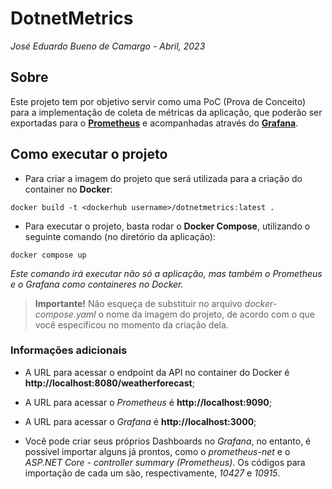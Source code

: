 # DotnetMetrics
*José Eduardo Bueno de Camargo - Abril, 2023*

## Sobre

Este projeto tem por objetivo servir como uma PoC (Prova de Conceito) para a implementação de coleta de métricas da aplicação, que poderão ser exportadas para o [**Prometheus**](https://prometheus.io/) e acompanhadas através do [**Grafana**](https://grafana.com/). 

## Como executar o projeto

- Para criar a imagem do projeto que será utilizada para a criação do container no **Docker**:

```
docker build -t <dockerhub username>/dotnetmetrics:latest .
```

- Para executar o projeto, basta rodar o **Docker Compose**, utilizando o seguinte comando (no diretório da aplicação):

```
docker compose up
```

*Este comando irá executar não só a aplicação, mas também o Prometheus e o Grafana como containeres no Docker.*

>**Importante!**
>Não esqueça de substituir no arquivo *docker-compose.yaml* o nome da imagem do projeto, de acordo com o que você especificou no momento da criação dela.

### Informações adicionais

* A URL para acessar o endpoint da API no container do Docker é **http://localhost:8080/weatherforecast**;

* A URL para acessar o *Prometheus* é **http://localhost:9090**;

* A URL para acessar o *Grafana*  é **http://localhost:3000**;

* Você pode criar seus próprios Dashboards no *Grafana*, no entanto, é possível importar alguns já prontos, como o *prometheus-net* e o *ASP.NET Core - controller summary (Prometheus)*. Os códigos para importação de cada um são, respectivamente, *10427* e *10915*.